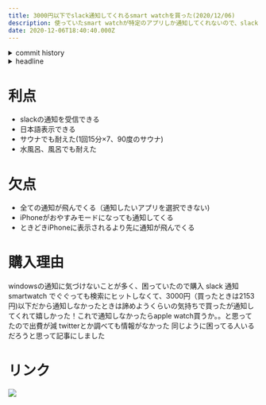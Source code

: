 ```yaml
---
title: 3000円以下でslack通知してくれるsmart watchを買った(2020/12/06)
description: 使っていたsmart watchが特定のアプリしか通知してくれないので、slackでも通知してくれるsmart watchを買いました。
date: 2020-12-06T18:40:40.000Z
---
```

<!-- history area start -->
<details><summary>commit history</summary><div><ol>
<li>2020/12/06 18:36:41 7d563a7</li>
</ol></div></details>
<!-- history area end -->
<!-- toc area start -->
<details><summary>headline</summary><div>

<!-- toc -->

- [利点](#%E5%88%A9%E7%82%B9)
- [欠点](#%E6%AC%A0%E7%82%B9)
- [購入理由](#%E8%B3%BC%E5%85%A5%E7%90%86%E7%94%B1)
- [リンク](#%E3%83%AA%E3%83%B3%E3%82%AF)

<!-- tocstop -->

</div></details>

<!-- toc area end -->

# 利点

- slackの通知を受信できる
- 日本語表示できる
- サウナでも耐えた(1回15分×7、90度のサウナ)
- 水風呂、風呂でも耐えた

# 欠点

- 全ての通知が飛んでくる（通知したいアプリを選択できない)
- iPhoneがおやすみモードになっても通知してくる
- ときどきiPhoneに表示されるより先に通知が飛んでくる

# 購入理由

windowsの通知に気づけないことが多く、困っていたので購入
slack 通知 smartwatch でぐぐっても検索にヒットしなくて、3000円（買ったときは2153円)以下だから通知しなかったときは諦めようくらいの気持ちで買ったが通知してくれて嬉しかった！これで通知しなかったらapple watch買うか。。と思ってたので出費が減
twitterとか調べても情報がなかった
同じように困ってる人いるだろうと思って記事にしました

# リンク

<a notChange href="https://www.amazon.co.jp/gp/product/B0863GTKY3/ref=as_li_ss_il?ie=UTF8&psc=1&linkCode=li2&tag=kajirikajiri-22&linkId=5874c870294b55e23a6772ff283bcce6&language=ja_JP" target="_blank"><img border="0" src="//ws-fe.amazon-adsystem.com/widgets/q?_encoding=UTF8&ASIN=B0863GTKY3&Format=_SL160_&ID=AsinImage&MarketPlace=JP&ServiceVersion=20070822&WS=1&tag=kajirikajiri-22&language=ja_JP" ></a><img src="https://ir-jp.amazon-adsystem.com/e/ir?t=kajirikajiri-22&language=ja_JP&l=li2&o=9&a=B0863GTKY3" width="1" height="1" border="0" alt="" style="border:none !important; margin:0px !important;" />


